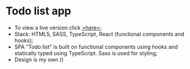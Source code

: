 # Todo list app
* To view a live version click [>here<](https://lytvyntsiv.github.io/react_advenced-todo-app/);
* Stack: HTML5, SASS, TypeScript, React (functional components and hooks);
* SPA "Todo list" is built on functional components using hooks and statically typed using TypeScript. Sass is used for styling;
* Design is my own ))
